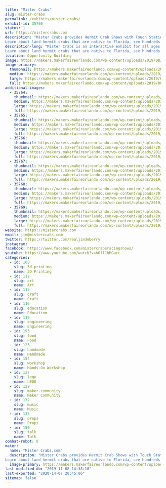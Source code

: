 ```yaml
---
title: "Mister Crabs"
slug: mister-crabs
permalink: /exhibits/mister-crabs/
exhibit-id: 35760
status: 1
url: https://mistercrabs.com
description: "Mister Crabs provides Hermit Crab Shows with Touch Stations, Observation Stations, and Crab Race Comedy Shows.
Learn about land hermit crabs that are native to Florida, see hundreds of their creative hermit crab homes including  from Legos, shells, transparent glass, 3D printed and many others.  Also participate in your create crab shell, create a Crabitat, and learn about our Adopt-a-Hermit program. "
description-long: "Mister Crabs is an interactive exhibit for all ages featuring lots of laughs, education, science and Hermit Crab engineering as you participate in a race to the hermit cup. Each players receives a novelty prize. The show runs continuously, features Touch Stations, Observation Stations, and Crab Race Comedy Shows.
Learn about land hermit crabs that are native to Florida, see hundreds of their creative hermit crab homes including from Legos, football helmets, star wars, and beyond. also see unique maker hermit home shells, transparent glass hermit homes, 3D printed hermit homes and many others.  Also there is an opportunity to participate in your create crab shell, create a Crabitat, see the hermit crab express train, learn how to speak hermit crab through a special device see our Adopt-a-Hermit program station"
location: Opportunity Building
image: https://makers.makerfaireorlando.com/wp-content/uploads/2019/08/mister-crabs-touch-tank-pic-1024x768.jpg
image-primary:
  thumbnail: https://makers.makerfaireorlando.com/wp-content/uploads/2019/08/mister-crabs-touch-tank-pic-150x150.jpg
  medium: https://makers.makerfaireorlando.com/wp-content/uploads/2019/08/mister-crabs-touch-tank-pic-300x225.jpg
  large: https://makers.makerfaireorlando.com/wp-content/uploads/2019/08/mister-crabs-touch-tank-pic-1024x768.jpg
  full: https://makers.makerfaireorlando.com/wp-content/uploads/2019/08/mister-crabs-touch-tank-pic.jpg
additional-images:
  - 35764:
    thumbnail: https://makers.makerfaireorlando.com/wp-content/uploads/2019/08/mister-crabs-crab-race-150x150.jpg
    medium: https://makers.makerfaireorlando.com/wp-content/uploads/2019/08/mister-crabs-crab-race-300x225.jpg
    large: https://makers.makerfaireorlando.com/wp-content/uploads/2019/08/mister-crabs-crab-race-1024x768.jpg
    full: https://makers.makerfaireorlando.com/wp-content/uploads/2019/08/mister-crabs-crab-race.jpg
  - 35765:
    thumbnail: https://makers.makerfaireorlando.com/wp-content/uploads/2019/08/mister-crabs-convention-race-150x150.jpg
    medium: https://makers.makerfaireorlando.com/wp-content/uploads/2019/08/mister-crabs-convention-race-300x225.jpg
    large: https://makers.makerfaireorlando.com/wp-content/uploads/2019/08/mister-crabs-convention-race-1024x768.jpg
    full: https://makers.makerfaireorlando.com/wp-content/uploads/2019/08/mister-crabs-convention-race.jpg
  - 35766:
    thumbnail: https://makers.makerfaireorlando.com/wp-content/uploads/2019/08/mister-crabs-looking-at-crab-150x150.jpg
    medium: https://makers.makerfaireorlando.com/wp-content/uploads/2019/08/mister-crabs-looking-at-crab-300x225.jpg
    large: https://makers.makerfaireorlando.com/wp-content/uploads/2019/08/mister-crabs-looking-at-crab-1024x768.jpg
    full: https://makers.makerfaireorlando.com/wp-content/uploads/2019/08/mister-crabs-looking-at-crab.jpg
  - 35767:
    thumbnail: https://makers.makerfaireorlando.com/wp-content/uploads/2019/08/mister-crabs-staff-front-view-150x150.jpg
    medium: https://makers.makerfaireorlando.com/wp-content/uploads/2019/08/mister-crabs-staff-front-view-300x225.jpg
    large: https://makers.makerfaireorlando.com/wp-content/uploads/2019/08/mister-crabs-staff-front-view-1024x768.jpg
    full: https://makers.makerfaireorlando.com/wp-content/uploads/2019/08/mister-crabs-staff-front-view.jpg
  - 35768:
    thumbnail: https://makers.makerfaireorlando.com/wp-content/uploads/2019/08/mister-crabs-for-families-150x150.jpg
    medium: https://makers.makerfaireorlando.com/wp-content/uploads/2019/08/mister-crabs-for-families-300x225.jpg
    large: https://makers.makerfaireorlando.com/wp-content/uploads/2019/08/mister-crabs-for-families-1024x768.jpg
    full: https://makers.makerfaireorlando.com/wp-content/uploads/2019/08/mister-crabs-for-families.jpg
  - 35769:
    thumbnail: https://makers.makerfaireorlando.com/wp-content/uploads/2019/08/mister-crab-hermit-train-150x150.jpg
    medium: https://makers.makerfaireorlando.com/wp-content/uploads/2019/08/mister-crab-hermit-train-300x225.jpg
    large: https://makers.makerfaireorlando.com/wp-content/uploads/2019/08/mister-crab-hermit-train-1024x768.jpg
    full: https://makers.makerfaireorlando.com/wp-content/uploads/2019/08/mister-crab-hermit-train.jpg
website: https://mistercrabs.com
email: jim@mistercrabs.com
twitter: https://twitter.com/realjimdeberry
instagram: 
facebook: https://www.facebook.com/mistercrabsracingshows/
youtube: https://www.youtube.com/watch?v=hGfl1hMGarc
categories:
  - id: 108
    slug: 3d-printing
    name: 3D Printing
  - id: 112
    slug: art
    name: Art
  - id: 115
    slug: craft
    name: Craft
  - id: 116
    slug: education
    name: Education
  - id: 119
    slug: engineering
    name: Engineering
  - id: 193
    slug: food
    name: Food
  - id: 123
    slug: handmade
    name: Handmade
  - id: 154
    slug: workshop
    name: Hands-On Workshop
  - id: 127
    slug: lego
    name: LEGO
  - id: 129
    slug: maker-community
    name: Maker Community
  - id: 132
    slug: music
    name: Music
  - id: 135
    slug: props
    name: Props
  - id: 150
    slug: talk
    name: Talk
combat-robot: 0
maker:
  name: "Mister Crabs.com"
  description: "Mister Crabs provides Hermit Crab Shows with Touch Stations, Observation Stations, and Crab Race Comedy Shows.
Learn about land hermit crabs that are native to Florida, see hundreds of their creative hermit crab homes including  from Lego, shells, transparent glass, 3D printed and many others.  Also participate in our create crab shell, create a Crabitat, and learn about our Adopt-a-Hermit program. "
  image-primary: https://makers.makerfaireorlando.com/wp-content/uploads/2019/08/Logo-250x250.jpg
last-modified-db: "2019-11-08 14:38:10"
last-exported: "2020-14-07 20:45:06"
sitemap: false
---
```

